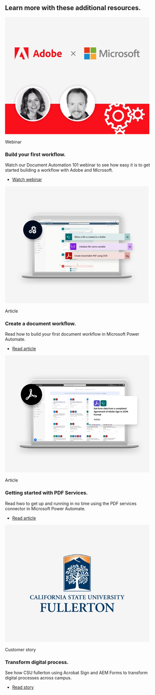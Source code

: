 <TitleBlock slots="heading" theme="lightest" className="titleBlock-align-left explore-usecase-cta additional-resources-title"/>

## Learn more with these additional resources.

<ResourceCard slots="link, image, text, heading, text, buttons" width="25%" theme='lightest' isFooter btnVarient='cta' contHeight='180px' className="useCaseCard resourceCardCont sales-cta ms-resource-card ms-resource-card-one" />

[]()

![APIs and SDKs for PDF content processing and extraction](../images/Webinar_Thumbnail_Desktop.jpg " ")

Webinar

### Build your first workflow.

Watch our Document Automation 101 webinar to see how easy it is to get started building a workflow with Adobe and Microsoft.

- [Watch webinar]()

<ResourceCard slots="link, image, text, heading, text, buttons" width="25%" theme='lightest' isFooter btnVarient='cta' contHeight='180px' className="useCaseCard resourceCardCont rental-cta ms-resource-card ms-resource-card-two"/>   

[]()

![APIs and SDKs to generate legal contracts](../images/DocWorkflow_Thumbnail_Desktop.jpg " ")

Article

### Create a document workflow.

Read how to build your first document workflow in Microsoft Power Automate.

- [Read article](https://business.adobe.com/customer-success-stories/ryder-case-study.html)

<ResourceCard slots="link, image, text, heading, text, buttons" width="25%" theme='lightest' isFooter btnVarient='cta' contHeight='180px' className="useCaseCard new-hire-cta ms-resource-card ms-resource-card-three" />

[]()

![APIs and SDKs for PDF data analysis](../images/GettingStarted_Thumbnail_Desktop.jpg " ")

Article

### Getting started with PDF Services.

Read hwo to get up and running in no time using the PDF services connector in Microsoft Power Automate.

- [Read article](https://business.adobe.com/customer-success-stories/cxc-case-study.html)

<ResourceCard slots="link, image, text, heading, text, buttons" width="25%" theme='lightest' isFooter btnVarient='cta' contHeight='180px' className="useCaseCard financial-cta ms-resource-card ms-resource-card-four" />

[]()

![APIs and SDKs for PDF content republishing](../images/CSUF_Thumbnail_Desktop.jpg " ")

Customer story

### Transform digital process.

See how CSU fullerton using Acrobat Sign and AEM Forms to transform digital processes across campus.

- [Read story](https://business.adobe.com/customer-success-stories/imm-case-study.html)